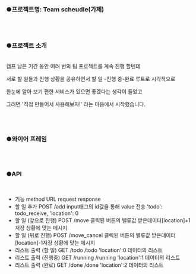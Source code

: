 ### ●프로젝트명:  Team scheudle(가제)



<br/> <br/> 
### ●프로젝트 소개

<br/> 
캠프 남은 기간 동안 여러 번의 팀 프로젝트를 계속 진행 할텐데

서로 할 일들과 진행 상황을 공유하면서 할 일 -진행 중-완료 루트로 시각적으로

한눈에 알아 보기 편한 서비스가 있으면 좋겠다는 생각이 들었고

그러면 '직접 만들어서 사용해보자!' 라는 마음에서 시작했습니다.




<br/> <br/> 
### ●와이어 프레임



<br/> <br/> 
### ●API
<br/> 
<ul>
<li> 기능	                   method	          URL	                  request	                                           response</li>
<li>할 일 추가	              POST	          /add	        input태그의 id값을 통해 value 전송	              'todo': todo_receive, 'location': 0</li>
<li>할 일 (앞으로 진행)	     POST	           /move	       클릭된 버튼의 밸류값	받은데이터[location]+1      저장 상황에 맞는 메시지</li>
<li>할 일 (뒤로 진행)	        POST	          /move_cancel	클릭된 버튼의 밸류값	받은데이터[location]-1저장   상황에 맞는 메시지</li>
<li>리스트 출력 (할 일)	     GET	           /todo	       /todo	                                          'location':0  데이터의 리스트</li>
<li>리스트 출력 (진행중)	    GET	            /running	    /running	                                       'location':1  데이터의 리스트</li>
<li>리스트 출력 (완료)	       GET	           /done	       /done	                                          'location':2  데이터의 리스트</li>
</ul>

 
